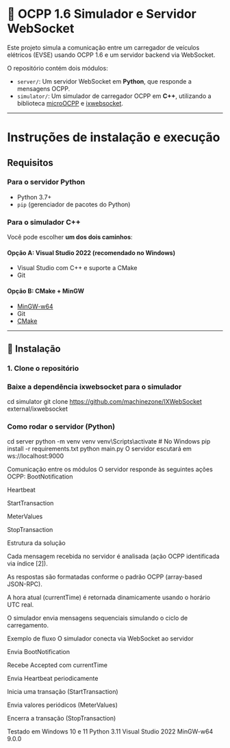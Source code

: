 # 🔌 OCPP 1.6 Simulador e Servidor WebSocket

Este projeto simula a comunicação entre um carregador de veículos elétricos (EVSE) usando OCPP 1.6 e um servidor backend via WebSocket.

O repositório contém dois módulos:

-  `server/`: Um servidor WebSocket em **Python**, que responde a mensagens OCPP.
-  `simulator/`: Um simulador de carregador OCPP em **C++**, utilizando a biblioteca [microOCPP](https://github.com/matth-x/MicroOcpp) e [ixwebsocket](https://github.com/machinezone/IXWebSocket).

---

# Instruções de instalação e execução
## Requisitos

### Para o servidor Python

- Python 3.7+
- `pip` (gerenciador de pacotes do Python)

### Para o simulador C++

Você pode escolher **um dos dois caminhos**:

####  Opção A: Visual Studio 2022 (recomendado no Windows)

- Visual Studio com C++ e suporte a CMake
- Git

####  Opção B: CMake + MinGW

- [MinGW-w64](https://www.mingw-w64.org/)
- Git
- [CMake](https://cmake.org/download/)

---

## 🧩 Instalação

### 1. Clone o repositório

### Baixe a dependência ixwebsocket para o simulador

cd simulator
git clone https://github.com/machinezone/IXWebSocket external/ixwebsocket

### Como rodar o servidor (Python)

cd server
python -m venv venv
venv\Scripts\activate        # No Windows
pip install -r requirements.txt
python main.py
O servidor escutará em ws://localhost:9000

Comunicação entre os módulos
O servidor responde às seguintes ações OCPP:
BootNotification

Heartbeat

StartTransaction

MeterValues

StopTransaction

Estrutura da solução

Cada mensagem recebida no servidor é analisada (ação OCPP identificada via índice [2]).

As respostas são formatadas conforme o padrão OCPP (array-based JSON-RPC).

A hora atual (currentTime) é retornada dinamicamente usando o horário UTC real.

O simulador envia mensagens sequenciais simulando o ciclo de carregamento.

Exemplo de fluxo
O simulador conecta via WebSocket ao servidor

Envia BootNotification

Recebe Accepted com currentTime

Envia Heartbeat periodicamente

Inicia uma transação (StartTransaction)

Envia valores periódicos (MeterValues)

Encerra a transação (StopTransaction)

Testado em Windows 10 e 11
Python 3.11
Visual Studio 2022
MinGW-w64 9.0.0